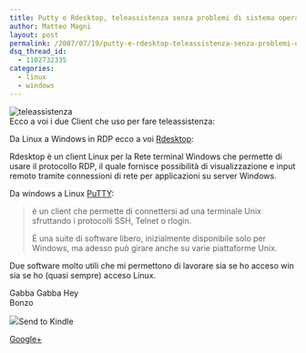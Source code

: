 ```yaml
---
title: Putty e Rdesktop, teleassistenza senza problemi di sistema operativo
author: Matteo Magni
layout: post
permalink: /2007/07/19/putty-e-rdesktop-teleassistenza-senza-problemi-di-sistema-operativo/
dsq_thread_id:
  - 1102732335
categories:
  - linux
  - windows
---
```

![teleassistenza][1]  
Ecco a voi i due Client che uso per fare teleassistenza:

Da Linux a Windows in RDP ecco a voi [Rdesktop][2]:

Rdesktop è un client Linux per la Rete terminal Windows che permette di usare il protocollo RDP, il quale fornisce possibilità di visualizzazione e input remoto tramite connessioni di rete per applicazioni su server Windows.

Da windows a Linux [PuTTY][3]:

> è un client che permette di connettersi ad una terminale Unix sfruttando i protocolli SSH, Telnet o rlogin.
> 
> É una suite di software libero, inizialmente disponibile solo per Windows, ma adesso può girare anche su varie piattaforme Unix. 

Due software molto utili che mi permettono di lavorare sia se ho acceso win sia se ho (quasi sempre) acceso Linux.

Gabba Gabba Hey  
Bonzo

<div class='kindleWidget kindleLight' >
  <img src="http://magni.me/wp-content/plugins/send-to-kindle/media/white-15.png" /><span>Send to Kindle</span>
</div>

<a rel="author" href="https://plus.google.com/111433366670841346629?rel=author"  >Google+</a>

 [1]: http://magni.me/wp-content/uploads/2007/07/teleassistenza.gif
 [2]: http://www.rdesktop.org
 [3]: http://www.chiark.greenend.org.uk/~sgtatham/putty/download.html
